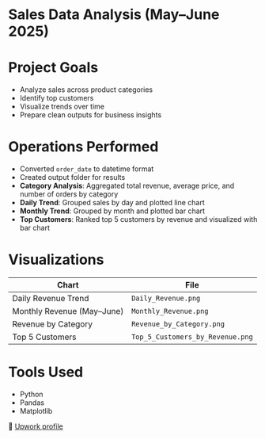 
# Sales Data Analysis (May–June 2025)

# Project Goals
- Analyze sales across product categories  
- Identify top customers  
- Visualize trends over time  
- Prepare clean outputs for business insights

# Operations Performed
- Converted `order_date` to datetime format  
- Created output folder for results  
- **Category Analysis**: Aggregated total revenue, average price, and number of orders by category  
- **Daily Trend**: Grouped sales by day and plotted line chart  
- **Monthly Trend**: Grouped by month and plotted bar chart  
- **Top Customers**: Ranked top 5 customers by revenue and visualized with bar chart

# Visualizations
| Chart | File |
|-------|------|
| Daily Revenue Trend | `Daily_Revenue.png` |
| Monthly Revenue (May–June) | `Monthly_Revenue.png` |
| Revenue by Category | `Revenue_by_Category.png` |
| Top 5 Customers | `Top_5_Customers_by_Revenue.png` |

# Tools Used
- Python  
- Pandas  
- Matplotlib

🔗 [Upwork profile](https://www.upwork.com/freelancers/~0152af1106a52493d6)
